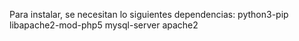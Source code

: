 Para instalar, se necesitan lo siguientes dependencias: 
python3-pip libapache2-mod-php5 mysql-server apache2
